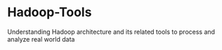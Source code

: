 # Hadoop-Tools
Understanding Hadoop architecture and its related tools to process and analyze real world data
